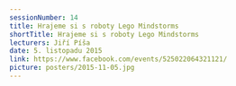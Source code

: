 ```yaml
---
sessionNumber: 14
title: Hrajeme si s roboty Lego Mindstorms
shortTitle: Hrajeme si s roboty Lego Mindstorms
lecturers: Jiří Píša
date: 5. listopadu 2015
link: https://www.facebook.com/events/525022064321121/
picture: posters/2015-11-05.jpg
---
```

